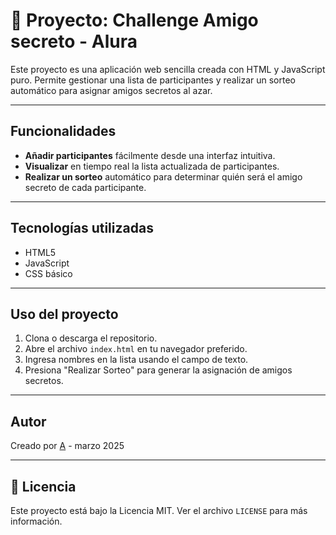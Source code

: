 # 🎁 Proyecto: Challenge Amigo secreto - Alura 

Este proyecto es una aplicación web sencilla creada con HTML y JavaScript puro. Permite gestionar una lista de participantes y realizar un sorteo automático para asignar amigos secretos al azar.

---

##  Funcionalidades

- **Añadir participantes** fácilmente desde una interfaz intuitiva.
- **Visualizar** en tiempo real la lista actualizada de participantes.
- **Realizar un sorteo** automático para determinar quién será el amigo secreto de cada participante.


---

##  Tecnologías utilizadas

- HTML5
- JavaScript 
- CSS básico 

---

##  Uso del proyecto

1. Clona o descarga el repositorio.
2. Abre el archivo `index.html` en tu navegador preferido.
3. Ingresa nombres en la lista usando el campo de texto.
4. Presiona "Realizar Sorteo" para generar la asignación de amigos secretos.

---

## Autor

Creado por [A](https://github.com/xpphilo) - marzo 2025

---

## 📄 Licencia

Este proyecto está bajo la Licencia MIT. Ver el archivo `LICENSE` para más información.